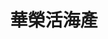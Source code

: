 ---
title: "華榮活海產"
description: "華榮活海產"
layout: shop
keywords:
  - 美食競賽
  - 台灣美食
  - 美食精選
datePublished: "2025-06-30"
dateModified: "2025-07-06"
city: "高雄市"
district: "茄萣區"
address: "高雄市茄萣區大發路109號111號"
phone: "076989843"
geo: "22.867338572124076, 120.19294440431777"
google_map: "https://maps.app.goo.gl/ZH8Tz3smYccnt34o6"
footinder: "https://footinder.com.tw/%E9%AB%98%E9%9B%84%E5%B8%82%E8%8C%84%E8%90%A3%E5%8D%80/1811/"
official: "https://www.facebook.com/profile.php?id=100054335637072"
award:
  - name: "500盤"
    year: "2024"
    entries:
      - dishes:
          - "乾煎鮭魠魚"

---